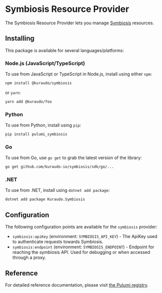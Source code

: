 # Symbiosis Resource Provider

The Symbiosis Resource Provider lets you manage [Symbiosis](https://symbiosis.host) resources.

## Installing

This package is available for several languages/platforms:

### Node.js (JavaScript/TypeScript)

To use from JavaScript or TypeScript in Node.js, install using either `npm`:

```bash
npm install @kuraudo/symbiosis
```

or `yarn`:

```bash
yarn add @kuraudo/foo
```

### Python

To use from Python, install using `pip`:

```bash
pip install pulumi_symbiosis
```

### Go

To use from Go, use `go get` to grab the latest version of the library:

```bash
go get github.com/kuraudo-io/symbiosis/sdk/go/...
```

### .NET

To use from .NET, install using `dotnet add package`:

```bash
dotnet add package Kuraudo.Symbiosis
```

## Configuration

The following configuration points are available for the `symbiosis` provider:

- `symbiosis:apiKey` (environment: `SYMBIOSIS_API_KEY`) - The ApiKey used to authenticate requests towards Symbiosis.
- `symbiosis:endpoint` (environment: `SYMBIOSIS_ENDPOINT`) - Endpoint for reaching the symbiosis API. Used for debugging or when accessed through a proxy.

## Reference

For detailed reference documentation, please visit [the Pulumi registry](https://www.pulumi.com/registry/packages/symbiosis/api-docs/).
